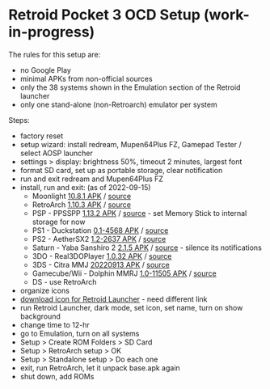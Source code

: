 # Retroid Pocket 3 OCD Setup (work-in-progress)

The rules for this setup are:
* no Google Play
* minimal APKs from non-official sources
* only the 38 systems shown in the Emulation section of the Retroid launcher
* only one stand-alone (non-Retroarch) emulator per system

Steps:
* factory reset
* setup wizard: install redream, Mupen64Plus FZ, Gamepad Tester / select AOSP launcher
* settings > display: brightness 50%, timeout 2 minutes, largest font
* format SD card, set up as portable storage, clear notification
* run and exit redream and Mupen64Plus FZ
* install, run and exit: (as of 2022-09-15)
  * Moonlight [10.8.1 APK](https://github.com/moonlight-stream/moonlight-android/releases/download/v10.8.1/app-root-release.apk) / [source](https://github.com/moonlight-stream/moonlight-android/releases)
  * RetroArch [1.10.3 APK](https://buildbot.libretro.com/stable/1.10.3/android/RetroArch_aarch64.apk) / [source](https://www.retroarch.com/?page=platforms)
  * PSP - PPSSPP [1.13.2 APK](https://ppsspp.org/files/1_13_2/ppsspp.apk) / [source](https://ppsspp.org/downloads.html) - set Memory Stick to internal storage for now
  * PS1 - Duckstation [0.1-4568 APK](https://www.duckstation.org/android/duckstation-android.apk) / [source](https://www.duckstation.org/android/)
  * PS2 - AetherSX2 [1.2-2637 APK](https://www.aethersx2.com/archive/monthly/12899-v1.2-2637.apk) / [source](https://www.aethersx2.com/archive/)
  * Saturn - Yaba Sanshiro 2 [2.1.5 APK](https://uoyabause.org//apks/YabaSanshiro-V58-2.1.5-180821-release.apk) / [source](https://uoyabause.org/static_pages/download) - silence its notifications
  * 3DO - Real3DOPlayer [1.0.32 APK](https://archive.org/download/ru.vastness.altmer.real3doplayer-1.0.32/ru.vastness.altmer.real3doplayer-1.0.32-full.apk) / [source](https://archive.org/details/ru.vastness.altmer.real3doplayer-1.0.32)
  * 3DS - Citra MMJ [20220913 APK](https://github.com/weihuoya/citra/releases/download/20220913/Citra_MMJ_20220913.apk) / [source](https://github.com/weihuoya/citra/releases)
  * Gamecube/Wii - Dolphin MMRJ [1.0-11505 APK](https://github.com/Bankaimaster999/Dolphin-MMJR/releases/download/1.0-11505/app-release.apk) / [source](https://github.com/Bankaimaster999/Dolphin-MMJR/releases/tag/1.0-11505)
  * DS - use RetroArch
* organize icons
* [download icon for Retroid Launcher](https://raw.githubusercontent.com/r0b0-tr0n/rp3ocd/main/grunt.webp) - need different link
* run Retroid Launcher, dark mode, set icon, set name, turn on show background
* change time to 12-hr
* go to Emulation, turn on all systems
* Setup > Create ROM Folders > SD Card
* Setup > RetroArch setup > OK
* Setup > Standalone setup > Do each one
* exit, run RetroArch, let it unpack base.apk again
* shut down, add ROMs
